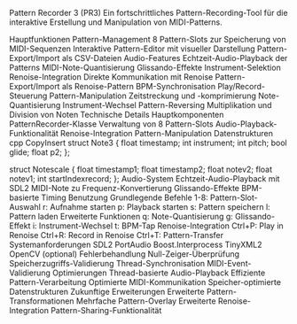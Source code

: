 Pattern Recorder 3 (PR3)
Ein fortschrittliches Pattern-Recording-Tool für die interaktive Erstellung und Manipulation von MIDI-Patterns.

Hauptfunktionen
Pattern-Management
8 Pattern-Slots zur Speicherung von MIDI-Sequenzen
Interaktive Pattern-Editor mit visueller Darstellung
Pattern-Export/Import als CSV-Dateien
Audio-Features
Echtzeit-Audio-Playback der Patterns
MIDI-Note-Quantisierung
Glissando-Effekte
Instrument-Selektion
Renoise-Integration
Direkte Kommunikation mit Renoise
Pattern-Export/Import als Renoise-Pattern
BPM-Synchronisation
Play/Record-Steuerung
Pattern-Manipulation
Zeitstreckung und -komprimierung
Note-Quantisierung
Instrument-Wechsel
Pattern-Reversing
Multiplikation und Division von Noten
Technische Details
Hauptkomponenten
PatternRecorder-Klasse
Verwaltung von 8 Pattern-Slots
Audio-Playback-Funktionalität
Renoise-Integration
Pattern-Manipulation
Datenstrukturen
cpp
CopyInsert
struct Note3 {
    float timestamp;
    int instrument;
    int pitch;
    bool glide;
    float p2;
};

struct Notescale {
    float timestamp1;
    float timestamp2;
    float notev2;
    float notev1;
    int startIndexrecord;
};
Audio-System
Echtzeit-Audio-Playback mit SDL2
MIDI-Note zu Frequenz-Konvertierung
Glissando-Effekte
BPM-basierte Timing
Benutzung
Grundlegende Befehle
1-8: Pattern-Slot-Auswahl
r: Aufnahme starten
p: Playback starten
s: Pattern speichern
l: Pattern laden
Erweiterte Funktionen
q: Note-Quantisierung
g: Glissando-Effekt
i: Instrument-Wechsel
t: BPM-Tap
Renoise-Integration
Ctrl+P: Play in Renoise
Ctrl+R: Record in Renoise
Ctrl+T: Pattern-Transfer
Systemanforderungen
SDL2
PortAudio
Boost.Interprocess
TinyXML2
OpenCV (optional)
Fehlerbehandlung
Null-Zeiger-Überprüfung
Speicherzugriffs-Validierung
Thread-Synchronisation
MIDI-Event-Validierung
Optimierungen
Thread-basierte Audio-Playback
Effiziente Pattern-Verarbeitung
Optimierte MIDI-Kommunikation
Speicher-optimierte Datenstrukturen
Zukunftige Erweiterungen
Erweiterte Pattern-Transformationen
Mehrfache Pattern-Overlay
Erweiterte Renoise-Integration
Pattern-Sharing-Funktionalität
